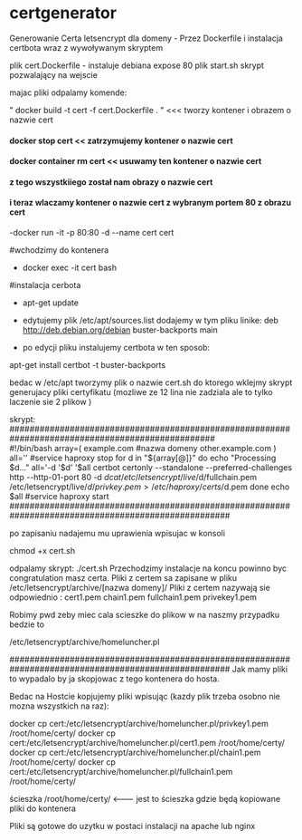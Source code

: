 # certgenerator
Generowanie Certa letsencrypt dla domeny - Przez Dockerfile i instalacja certbota wraz z wywoływanym skryptem


plik cert.Dockerfile - instaluje debiana expose 80 
plik start.sh skrypt pozwalający na wejscie

majac pliki odpalamy komende:

" docker build -t cert -f cert.Dockerfile . " <<< tworzy kontener i obrazem o nazwie cert 
 #### docker stop cert << zatrzymujemy kontener o nazwie cert
 #### docker container rm cert << usuwamy ten kontener o nazwie cert
 
 #### z tego wszystkiiego został nam obrazy o nazwie cert
 
 #### i teraz wlaczamy kontener o nazwie cert z wybranym portem 80  z obrazu cert 
 
-docker run -it -p 80:80 -d --name cert cert

#wchodzimy do kontenera

- docker exec -it cert bash

#instalacja cerbota
 - apt-get update
 - edytujemy plik /etc/apt/sources.list 
    dodajemy w tym pliku linike:
      deb http://deb.debian.org/debian buster-backports main
      
  - po edycji pliku instalujemy certbota w ten sposob:
   
   apt-get install certbot -t buster-backports
   
   bedac w /etc/apt tworzymy plik o nazwie cert.sh do ktorego wklejmy skrypt generujacy pliki certyfikatu (mozliwe ze 12 lina nie zadziala ale to tylko laczenie sie 2 plikow )
   
   skrypt:
#################################################################################################   
   #!/bin/bash
array=(
example.com            #nazwa domeny
other.example.com
)
all=''
#service haproxy stop
for d in "${array[@]}"
do
        echo "Processing $d..."
        all='-d '$d' '$all
        certbot certonly --standalone --preferred-challenges http --http-01-port 80 -d $d
        cat /etc/letsencrypt/live/$d/fullchain.pem /etc/letsencrypt/live/$d/privkey.pem > /etc/haproxy/certs/$d.pem
done
echo $all
#service haproxy start
####################################################################################################

po zapisaniu nadajemu mu uprawienia wpisujac w konsoli

chmod +x cert.sh

odpalamy skrypt:  ./cert.sh
Przechodzimy instalacje na koncu powinno byc congratulation masz certa.
Pliki z certem sa zapisane w pliku  /etc/letsencrypt/archive/[nazwa domeny]/ 
Pliki z certem nazywają sie odpowiednio : cert1.pem chain1.pem fullchain1.pem privekey1.pem

Robimy pwd zeby miec cala scieszke do plikow w na naszmy przypadku bedzie to 

/etc/letsencrypt/archive/homeluncher.pl


####################################################################################################
Jak mamy pliki to wypadalo by ja skopjowac z tego kontenera do hosta.

Bedac na Hostcie kopjujemy pliki wpisując (kazdy plik trzeba osobno nie mozna wszystkich na raz):


   docker cp cert:/etc/letsencrypt/archive/homeluncher.pl/privkey1.pem  /root/home/certy/
   docker cp cert:/etc/letsencrypt/archive/homeluncher.pl/cert1.pem  /root/home/certy/
   docker cp cert:/etc/letsencrypt/archive/homeluncher.pl/chain1.pem  /root/home/certy/
   docker cp cert:/etc/letsencrypt/archive/homeluncher.pl/fullchain1.pem  /root/home/certy/


ścieszka /root/home/certy/ <--- jest to ścieszka gdzie będą kopiowane pliki do kontenera

Pliki są gotowe do uzytku w postaci instalacji na apache lub nginx






